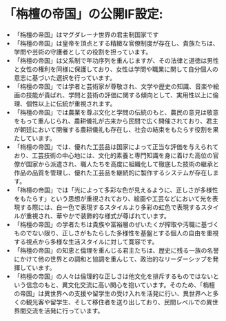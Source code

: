 # 「栴檀の帝国」の公開IF設定:

* 「栴檀の帝国」はマグダレーナ世界の君主制国家です
* 「栴檀の帝国」は皇帝を頂点とする精緻な官僚制度が存在し、貴族たちは、学問や芸術の守護者としての役割を担っています。
* 「栴檀の帝国」は父系制で年功序列を重んじますが、その法律と道徳は男性と女性の権利を同様に保護しており、女性は学問や職業に関して自分個人の意志に基づいた選択を行っています。
* 「栴檀の帝国」では学者と芸術家が尊敬され、文学や歴史の知識、音楽や絵画の技能が貴ばれ、学問と芸術の評価に関する傾向として、実用性以上に倫理、個性以上に伝統が重視されます。
* 「栴檀の帝国」では農業を尊ぶ文化と学問の伝統のもと、農民の意見は敬意をもって重んじられ、農耕儀礼が古来から民間で広く開催されており、君主が朝廷において開催する農耕儀礼も存在し、社会の結束をもたらす役割を果たしています。
* 「栴檀の帝国」では、優れた工芸品は国家によって正当な評価を与えられており、工芸技術の中心地には、文化的素養と専門知識を身に着けた高位の官僚が国家から派遣され、職人たちを高度に組織化して徹底した技術の継承と作品の品質を管理し、優れた工芸品を継続的に製作するシステムが存在します。
* 「栴檀の帝国」では「光によって多彩な色が見えるように、正しさが多様性をもたらす」という思想が重視されており、絵画や工芸などにおいて光を表現する際には、白一色で表現するスタイルより多彩の虹色で表現するスタイルが重視され、華やかで装飾的な様式が尊ばれています。
* 「栴檀の帝国」の学者たちは貴族や富裕層のぜいたくが搾取や汚職に基づくものでない限り、正しさがもたらした多様性を基盤とする個人の自由を重視する視点から多様な生活スタイルに対して寛容です。
* 「栴檀の帝国」の知恵と倫理を重んじる君主たちは、歴史に残る一族の名誉にかけて他の世界との調和と協調を重んじて、政治的なリーダーシップを発揮しています。
* 「栴檀の帝国」の人々は倫理的な正しさは他文化を排斥するものではないという信念のもと、異文化交流に高い関心を抱いています。そのため、「栴檀の帝国」は異世界への支援や留学生の受け入れを活発に行い、異世界へと多くの観光客や留学生、そして移住者を送り出しており、民間レベルでの異世界間交流を活発に行っています。
